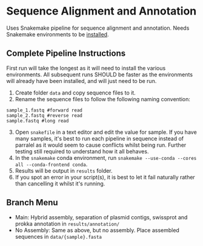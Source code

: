 # Sequence Alignment and Annotation

Uses Snakemake pipeline for sequence alignment and annotation. Needs Snakemake environments to be [installed](https://snakemake.readthedocs.io/en/stable/getting_started/installation.html).

## Complete Pipeline Instructions

First run will take the longest as it will need to install the various environments. All subsequent runs SHOULD be faster as the environments will already have been installed, and will just need to be run.

1. Create folder ```data``` and copy sequence files to it.
2. Rename the sequence files to follow the following naming convention:
```
sample_1.fastq #forward read
sample_2.fastq #reverse read
sample.fastq #long read
``` 
3. Open ```snakefile``` in a text editor and edit the value for sample. If you have many samples, it's best to run each pipeline in sequence instead of parralel as it would seem to cause conflicts whilst being run. Further testing still required to understand how it all behaves.
4. In the ```snakemake``` conda environment, run ```snakemake --use-conda --cores all --conda-frontend conda```.
5. Results will be output in ```results``` folder.
6. If you spot an error in your script(s), it is best to let it fail naturally rather than cancelling it whilst it's running.

## Branch Menu
- Main: Hybrid assembly, separation of plasmid contigs, swissprot and prokka annotation in ```results/annotation/```
- No Assembly: Same as above, but no assembly. Place assembled sequences in ```data/{sample}.fasta```